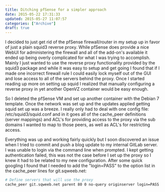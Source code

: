 ```yaml
---
title: Ditching pfSense for a simpler approach
date: 2015-05-22 17:31:33
updated: 2015-05-27 11:07:57
categories: ["Archive"]
draft: true
---
```


I decided to just get rid of the pfSense firewall/router in my setup up in favor of just a plain squid3 reverse proxy. While pfSense does provide a nice WebUI for administering the firewall and all of the add-on's available it ended up being overly complicated for what I was trying to accomplish. Mainly I just wanted to use the reverse proxy functionality provided by the squid3 package and while it was easy to setup and get going I found that if I made one incorrect firewall rule I could easily lock myself out of the GUI and lose access to all of the servers behind the proxy. Once I started reading up more on setting up squid I realized that manually configuring a reverse proxy in yet another OpenVZ container would be easy enough.

  So I deleted the pfSense VM and set up another container with the Debian 7 template. Once the network was set up and the updates applied getting squid set up was a breeze. I really only had to deal with one config file: /etc/squid3/squid.conf and in it goes all of the cache_peer definitions (server mappings) and ACL's for providing access to the proxy via the sub domains I wanted to map to those peers, as well as ACL's for restricting access.

  Everything was up and working fairly quickly but I soon discovered an issue when I tried to commit and push a blog update to my internal GitLab server. I was unable to login via the command line when prompted. I kept getting authentication failed, this was not the case before I set up the proxy so I knew it had to be related to my new configuration. After some quick googling I found that I needed to add the "login=PASS" to the option list in the cache_peer lines for git.sqweeb.net:

```bash
# Define servers that will use the proxy
cache_peer git.sqweeb.net parent 80 0 no-query originserver login=PASS name=git
```